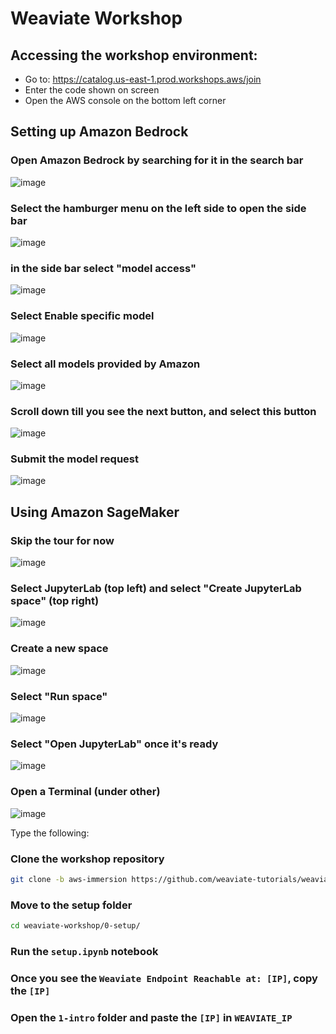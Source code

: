 # Weaviate Workshop


## Accessing the workshop environment:

- Go to: https://catalog.us-east-1.prod.workshops.aws/join
- Enter the code shown on screen
- Open the AWS console on the bottom left corner

## Setting up Amazon Bedrock

### Open Amazon Bedrock by searching for it in the search bar
![image](./static/1.0.png)

### Select the hamburger menu on the left side to open the side bar
![image](./static/1.1.png)

### in the side bar select "model access"
![image](./static/1.2.png)

### Select Enable specific model
![image](./static/1.4.png)

### Select all models provided by Amazon
![image](./static/1.5.png)

### Scroll down till you see the next button, and select this button
![image](./static/1.6.png)

### Submit the model request
![image](./static/1.7.png)

## Using Amazon SageMaker

### Skip the tour for now
![image](./static/3.4.png)

### Select JupyterLab (top left) and select "Create JupyterLab space" (top right)
![image](./static/3.5.png)

### Create a new space
![image](./static/3.6.png)

### Select "Run space"
![image](./static/3.7.png)

### Select "Open JupyterLab" once it's ready
![image](./static/3.8.png)

### Open a Terminal (under other)
![image](./static/3.9.png)

Type the following:

### Clone the workshop repository
```bash
git clone -b aws-immersion https://github.com/weaviate-tutorials/weaviate-workshop
```

### Move to the setup folder
```bash
cd weaviate-workshop/0-setup/
```

### Run the `setup.ipynb` notebook

### Once you see the `Weaviate Endpoint Reachable at: [IP]`, copy the `[IP]`

### Open the `1-intro` folder and paste the `[IP]` in `WEAVIATE_IP`
